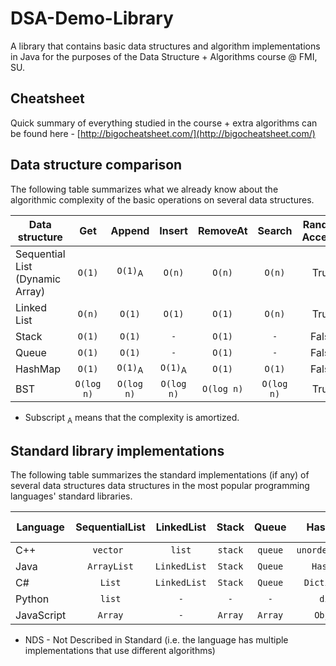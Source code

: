 DSA-Demo-Library
================
A library that contains basic data structures and algorithm implementations in Java for the 
purposes of the Data Structure + Algorithms course @ FMI, SU.

## Cheatsheet
Quick summary of everything studied in the course + extra algorithms
can be found here - [http://bigocheatsheet.com/](http://bigocheatsheet.com/)

## Data structure comparison
The following table summarizes what we already know about the algorithmic complexity of 
the basic operations on several data structures.


| Data structure  | Get | Append | Insert | RemoveAt  | Search | Random Access? |
|-----------------|:---:|:------:|:------:|:---------:|:------:|:------:|
| Sequential List (Dynamic Array)  | `O(1)`  | `O(1)`<sub>A</sub> | `O(n)` | `O(n)` | `O(n)` | True |
| Linked List | `O(n)`  | `O(1)` | `O(1)` | `O(1)` | `O(n)` | True |
| Stack | `O(1)`  | `O(1)` | `-` | `O(1)` | `-` | False |
| Queue | `O(1)`  | `O(1)` | `-` | `O(1)` | `-` | False |
| HashMap | `O(1)`  | `O(1)`<sub>A</sub> | `O(1)`<sub>A</sub> | `O(1)` | `O(1)` | False |
| BST | `O(log n)`  | `O(log n)` | `O(log n)` | `O(log n)` | `O(log n)` | True |

* Subscript <sub>A</sub> means that the complexity is amortized.

## Standard library implementations
The following table summarizes the standard implementations (if any) of several data structures
data structures in the most popular programming languages' standard libraries.


| Language  | SequentialList | LinkedList | Stack | Queue  | HashMap | Set | BST | Sorting algorithm
|-----------------|:---:|:------:|:------:|:---------:|:------:|:------:|:------:|:------:|
| C++ | `vector `  | `list` | `stack` | `queue` | `unordered_map` | `unordered_set` | `map` | `introsort` |
| Java | `ArrayList`  | `LinkedList` | `Stack` | `Queue` | `HashMap` | `HashSet` | `-` | `timsort` |
| C# | `List`  | `LinkedList` | `Stack` | `Queue` | `Dictionary` | `HashSet` | `SortedDictionary` | `introsort`
| Python | `list`  | `-` | `-` | `-` | `dict` | `set` | `OrderedDict` | `timsort` |
| JavaScript | `Array`  | `-` | `Array` | `Array` | `Object` | `-` | `-` | `NDS` |

* NDS - Not Described in Standard (i.e. the language has multiple implementations that use different algorithms)
